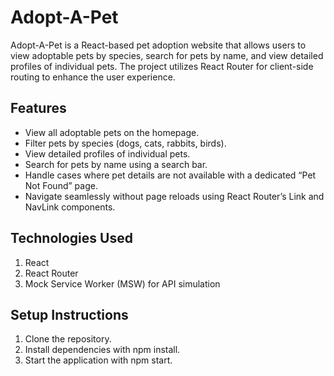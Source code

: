 # Adopt-A-Pet
Adopt-A-Pet is a React-based pet adoption website that allows users to view adoptable pets by species, search for pets by name, and view detailed profiles of individual pets. The project utilizes React Router for client-side routing to enhance the user experience.

## Features
- View all adoptable pets on the homepage.
- Filter pets by species (dogs, cats, rabbits, birds).
- View detailed profiles of individual pets.
- Search for pets by name using a search bar.
- Handle cases where pet details are not available with a dedicated “Pet Not Found” page.
- Navigate seamlessly without page reloads using React Router’s Link and NavLink components.

## Technologies Used
1. React
2. React Router
3. Mock Service Worker (MSW) for API simulation

## Setup Instructions
1. Clone the repository.
2. Install dependencies with npm install.
3. Start the application with npm start.
